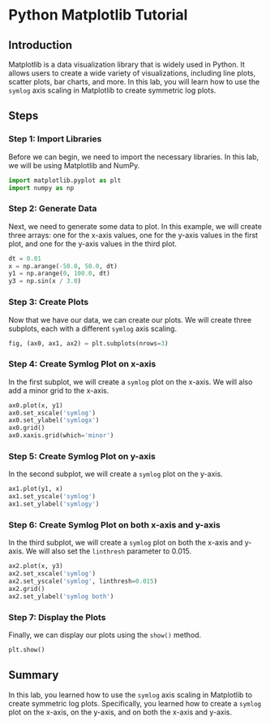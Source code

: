 # Python Matplotlib Tutorial

## Introduction

Matplotlib is a data visualization library that is widely used in Python. It allows users to create a wide variety of visualizations, including line plots, scatter plots, bar charts, and more. In this lab, you will learn how to use the `symlog` axis scaling in Matplotlib to create symmetric log plots.

## Steps

### Step 1: Import Libraries

Before we can begin, we need to import the necessary libraries. In this lab, we will be using Matplotlib and NumPy.

```python
import matplotlib.pyplot as plt
import numpy as np
```

### Step 2: Generate Data

Next, we need to generate some data to plot. In this example, we will create three arrays: one for the x-axis values, one for the y-axis values in the first plot, and one for the y-axis values in the third plot.

```python
dt = 0.01
x = np.arange(-50.0, 50.0, dt)
y1 = np.arange(0, 100.0, dt)
y3 = np.sin(x / 3.0)
```

### Step 3: Create Plots

Now that we have our data, we can create our plots. We will create three subplots, each with a different `symlog` axis scaling.

```python
fig, (ax0, ax1, ax2) = plt.subplots(nrows=3)
```

### Step 4: Create Symlog Plot on x-axis

In the first subplot, we will create a `symlog` plot on the x-axis. We will also add a minor grid to the x-axis.

```python
ax0.plot(x, y1)
ax0.set_xscale('symlog')
ax0.set_ylabel('symlogx')
ax0.grid()
ax0.xaxis.grid(which='minor')
```

### Step 5: Create Symlog Plot on y-axis

In the second subplot, we will create a `symlog` plot on the y-axis.

```python
ax1.plot(y1, x)
ax1.set_yscale('symlog')
ax1.set_ylabel('symlogy')
```

### Step 6: Create Symlog Plot on both x-axis and y-axis

In the third subplot, we will create a `symlog` plot on both the x-axis and y-axis. We will also set the `linthresh` parameter to 0.015.

```python
ax2.plot(x, y3)
ax2.set_xscale('symlog')
ax2.set_yscale('symlog', linthresh=0.015)
ax2.grid()
ax2.set_ylabel('symlog both')
```

### Step 7: Display the Plots

Finally, we can display our plots using the `show()` method.

```python
plt.show()
```

## Summary

In this lab, you learned how to use the `symlog` axis scaling in Matplotlib to create symmetric log plots. Specifically, you learned how to create a `symlog` plot on the x-axis, on the y-axis, and on both the x-axis and y-axis.
